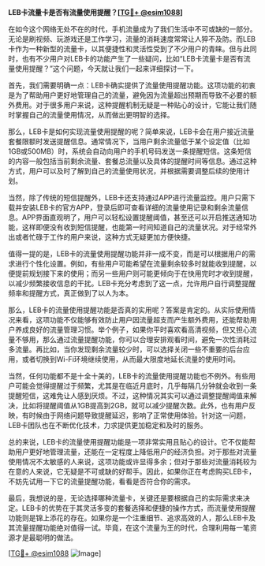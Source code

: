 **LEB卡流量卡是否有流量使用提醒？[[TG💪+ @esim1088](https://t.me/s/esim1088)]**

在如今这个网络无处不在的时代，手机流量成为了我们生活中不可或缺的一部分。无论是刷视频、玩游戏还是工作学习，流量的消耗速度常常让人猝不及防。而LEB卡作为一种新型的流量卡，以其便捷性和灵活性受到了不少用户的青睐。但与此同时，也有不少用户对LEB卡的功能产生了一些疑问，比如“LEB卡流量卡是否有流量使用提醒？”这个问题，今天就让我们一起来详细探讨一下。

首先，我们需要明确一点：LEB卡确实提供了流量使用提醒功能。这项功能的初衷是为了帮助用户更好地管理自己的流量，避免因为流量超出预期而导致不必要的额外费用。对于很多用户来说，这种提醒机制无疑是一种贴心的设计，它能让我们随时掌握自己的流量使用情况，从而做出更明智的选择。

那么，LEB卡是如何实现流量使用提醒的呢？简单来说，LEB卡会在用户接近流量套餐限额时发送提醒信息。通常情况下，当用户剩余流量低于某个设定值（比如1GB或500MB）时，系统会自动向用户的手机号码发送一条提醒短信。这条短信的内容一般包括当前剩余流量、套餐总流量以及具体的提醒时间等信息。通过这种方式，用户可以及时了解到自己的流量使用状况，并根据需要调整后续的使用计划。

当然，除了传统的短信提醒外，LEB卡还支持通过APP进行流量监控。用户只需下载并安装LEB卡的官方APP，登录后即可查看详细的流量使用记录和剩余流量信息。APP界面直观明了，用户可以轻松设置提醒阈值，甚至还可以开启推送通知功能，这样即便没有收到短信提醒，也能第一时间知道自己的流量状况。对于经常外出或者忙碌于工作的用户来说，这种方式无疑更加方便快捷。

值得一提的是，LEB卡的流量使用提醒功能并非一成不变，而是可以根据用户的需求进行个性化设置。例如，有些用户可能希望在流量剩余较多时就能收到提醒，以便提前规划接下来的使用；而另一些用户则可能更倾向于在快用完时才收到提醒，以减少频繁接收信息的干扰。LEB卡充分考虑到了这一点，允许用户自行调整提醒频率和提醒方式，真正做到了以人为本。

那么，LEB卡的流量使用提醒功能是否真的实用呢？答案是肯定的。从实际使用情况来看，这项功能不仅能够有效防止用户因流量超支而产生额外费用，还能帮助用户养成良好的流量管理习惯。举个例子，如果你平时喜欢看高清视频，但又担心流量不够用，那么通过流量提醒功能，你可以合理安排观看时间，避免一次性消耗过多流量。再比如，当你发现剩余流量较少时，可以选择关闭一些不重要的后台应用，或者切换到Wi-Fi环境继续使用，从而最大限度地延长流量的使用时间。

当然，任何功能都不是十全十美的，LEB卡的流量使用提醒功能也不例外。有些用户可能会觉得提醒过于频繁，尤其是在临近月底时，几乎每隔几分钟就会收到一条提醒短信，这难免让人感到厌烦。不过，这种情况其实可以通过调整提醒阈值来解决，比如将提醒阈值从1GB提高到2GB，就可以减少提醒次数。此外，也有用户反映，有时候由于网络问题导致提醒延迟，影响了正常使用体验。针对这一问题，LEB卡团队也在不断优化技术，力求提供更加稳定和及时的服务。

总的来说，LEB卡的流量使用提醒功能是一项非常实用且贴心的设计。它不仅能帮助用户更好地管理流量，还能在一定程度上降低用户的经济负担。对于那些对流量使用情况不太敏感的人来说，这项功能或许显得多余；但对于那些对流量消耗较为在意的人来说，它无疑是不可或缺的好帮手。因此，如果你正在考虑购买LEB卡，不妨先试用一下它的流量提醒功能，看看是否符合你的需求。

最后，我想说的是，无论选择哪种流量卡，关键还是要根据自己的实际需求来决定。LEB卡的优势在于其灵活多变的套餐选择和便捷的操作方式，而流量使用提醒功能则是锦上添花的存在。如果你是一个注重细节、追求高效的人，那么LEB卡及其流量提醒功能绝对值得一试。毕竟，在这个流量为王的时代，合理利用每一笔资源才是最聪明的做法。

[[TG💪+ @esim1088](https://t.me/s/esim1088) ![Image](https://i.postimg.cc/4NQfJmqS/Snipaste-2025-05-13-00-14-12.png)]